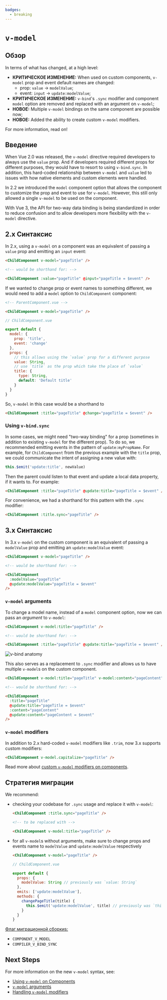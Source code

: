 ```yaml
---
badges:
  - breaking
---
```


# `v-model` <MigrationBadges :badges="$frontmatter.badges" />

## Обзор

In terms of what has changed, at a high level:

- **КРИТИЧЕСКОЕ ИЗМЕНЕНИЕ:** When used on custom components, `v-model` prop and event default names are changed:
  - prop: `value` -> `modelValue`;
  - event: `input` -> `update:modelValue`;
- **КРИТИЧЕСКОЕ ИЗМЕНЕНИЕ:** `v-bind`'s `.sync` modifier and component `model` option are removed and replaced with an argument on `v-model`;
- **НОВОЕ:** Multiple `v-model` bindings on the same component are possible now;
- **НОВОЕ:** Added the ability to create custom `v-model` modifiers.

For more information, read on!

## Введение

When Vue 2.0 was released, the `v-model` directive required developers to always use the `value` prop. And if developers required different props for different purposes, they would have to resort to using `v-bind.sync`. In addition, this hard-coded relationship between `v-model` and `value` led to issues with how native elements and custom elements were handled.

In 2.2 we introduced the `model` component option that allows the component to customize the prop and event to use for `v-model`. However, this still only allowed a single `v-model` to be used on the component.

With Vue 3, the API for two-way data binding is being standardized in order to reduce confusion and to allow developers more flexibility with the `v-model` directive.

## 2.x Синтаксис

In 2.x, using a `v-model` on a component was an equivalent of passing a `value` prop and emitting an `input` event:

```html
<ChildComponent v-model="pageTitle" />

<!-- would be shorthand for: -->

<ChildComponent :value="pageTitle" @input="pageTitle = $event" />
```

If we wanted to change prop or event names to something different, we would need to add a `model` option to `ChildComponent` component:

```html
<!-- ParentComponent.vue -->

<ChildComponent v-model="pageTitle" />
```

```js
// ChildComponent.vue

export default {
  model: {
    prop: 'title',
    event: 'change'
  },
  props: {
    // this allows using the `value` prop for a different purpose
    value: String,
    // use `title` as the prop which take the place of `value`
    title: {
      type: String,
      default: 'Default title'
    }
  }
}
```

So, `v-model` in this case would be a shorthand to

```html
<ChildComponent :title="pageTitle" @change="pageTitle = $event" />
```

### Using `v-bind.sync`

In some cases, we might need "two-way binding" for a prop (sometimes in addition to existing `v-model` for the different prop). To do so, we recommended emitting events in the pattern of `update:myPropName`. For example, for `ChildComponent` from the previous example with the `title` prop, we could communicate the intent of assigning a new value with:

```js
this.$emit('update:title', newValue)
```

Then the parent could listen to that event and update a local data property, if it wants to. For example:

```html
<ChildComponent :title="pageTitle" @update:title="pageTitle = $event" />
```

For convenience, we had a shorthand for this pattern with the `.sync` modifier:

```html
<ChildComponent :title.sync="pageTitle" />
```

## 3.x Синтаксис

In 3.x `v-model` on the custom component is an equivalent of passing a `modelValue` prop and emitting an `update:modelValue` event:

```html
<ChildComponent v-model="pageTitle" />

<!-- would be shorthand for: -->

<ChildComponent
  :modelValue="pageTitle"
  @update:modelValue="pageTitle = $event"
/>
```

### `v-model` arguments

To change a model name, instead of a `model` component option, now we can pass an _argument_ to `v-model`:

```html
<ChildComponent v-model:title="pageTitle" />

<!-- would be shorthand for: -->

<ChildComponent :title="pageTitle" @update:title="pageTitle = $event" />
```

![v-bind anatomy](/images/v-bind-instead-of-sync.png)

This also serves as a replacement to `.sync` modifier and allows us to have multiple `v-model`s on the custom component.

```html
<ChildComponent v-model:title="pageTitle" v-model:content="pageContent" />

<!-- would be shorthand for: -->

<ChildComponent
  :title="pageTitle"
  @update:title="pageTitle = $event"
  :content="pageContent"
  @update:content="pageContent = $event"
/>
```

### `v-model` modifiers

In addition to 2.x hard-coded `v-model` modifiers like `.trim`, now 3.x supports custom modifiers:

```html
<ChildComponent v-model.capitalize="pageTitle" />
```

Read more about [custom `v-model` modifiers on components](https://ru.vuejs.org/guide/components/v-model.html#handling-v-model-modifiers).

## Стратегия миграции

We recommend:

- checking your codebase for `.sync` usage and replace it with `v-model`:

  ```html
  <ChildComponent :title.sync="pageTitle" />

  <!-- to be replaced with -->

  <ChildComponent v-model:title="pageTitle" />
  ```

- for all `v-model`s without arguments, make sure to change props and events name to `modelValue` and `update:modelValue` respectively

  ```html
  <ChildComponent v-model="pageTitle" />
  ```

  ```js
  // ChildComponent.vue

  export default {
    props: {
      modelValue: String // previously was `value: String`
    },
    emits: ['update:modelValue'],
    methods: {
      changePageTitle(title) {
        this.$emit('update:modelValue', title) // previously was `this.$emit('input', title)`
      }
    }
  }
  ```

[Флаг миграционной сборкиs:](../migration-build.html#compat-configuration)

- `COMPONENT_V_MODEL`
- `COMPILER_V_BIND_SYNC`

## Next Steps

For more information on the new `v-model` syntax, see:

- [Using `v-model` on Components](https://ru.vuejs.org/guide/components/v-model.html)
- [`v-model` arguments](https://ru.vuejs.org/guide/components/v-model.html#v-model-arguments)
- [Handling `v-model` modifiers](https://ru.vuejs.org/guide/components/v-model.html#handling-v-model-modifiers)
